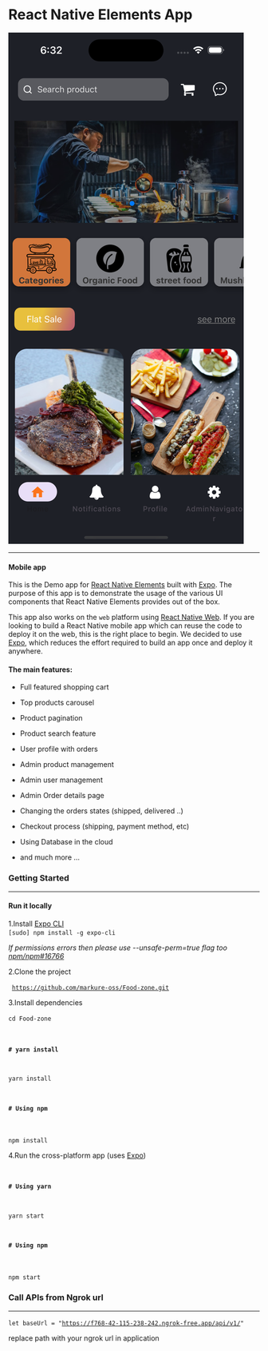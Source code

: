 # React Native Elements App

![](assets/images/simu3.png)
___
#### Mobile app
This is the Demo app for [React Native Elements](https://github.com/react-native-elements/react-native-elements) built with [Expo](https://expo.dev/). The purpose of this app is to demonstrate the usage of the various UI components that React Native Elements provides out of the box.

This app also works on the <code>web</code> platform using [React Native Web](https://github.com/necolas/react-native-web). If you are looking to build a React Native mobile app which can reuse the code to deploy it on the web, this is the right place to begin. We decided to use [Expo](https://expo.dev/), which reduces the effort required to build an app once and deploy it anywhere.


#### The main features:

- Full featured shopping cart
 
- Top products carousel

- Product pagination

- Product search feature

- User profile with orders

- Admin product management

- Admin user management

- Admin Order details page

- Changing the orders states (shipped, delivered ..)

- Checkout process (shipping, payment method, etc)

- Using Database in the cloud

- and much more ...


### Getting Started
___
#### Run it locally
1.Install [Expo CLI](https://docs.expo.dev/versions/latest/workflow/expo-cli/) <br>
<code>[sudo] npm install -g expo-cli</code><br>

*If permissions errors then please use --unsafe-perm=true flag too [npm/npm#16766](https://github.com/npm/npm/issues/16766)*

2.Clone the project<br>

<code> https://github.com/markure-oss/Food-zone.git</code>

3.Install dependencies<br>

<code>cd Food-zone <br>
 #### # yarn install
yarn install
#### # Using npm
npm install</code>

4.Run the cross-platform app (uses [Expo](https://docs.expo.dev/))
<code>
#### # Using yarn
yarn start

#### # Using npm
npm start
</code>
<br>


### Call APIs from Ngrok url
___
<code>let baseUrl = "https://f768-42-115-238-242.ngrok-free.app/api/v1/" </code>

replace path with your ngrok url in application 
